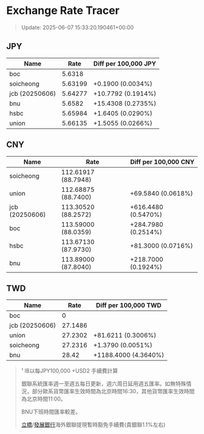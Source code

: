 # Exchange Rate Tracer

> Update: 2025-06-07 15:33:20.190461+00:00

## JPY

| Name           |    Rate | Diff per 100,000 JPY   |
|----------------|---------|------------------------|
| boc            | 5.6318  |                        |
| soicheong      | 5.63199 | +0.1900 (0.0034%)      |
| jcb (20250606) | 5.64277 | +10.7792 (0.1914%)     |
| bnu            | 5.6582  | +15.4308 (0.2735%)     |
| hsbc           | 5.65984 | +1.6405 (0.0290%)      |
| union          | 5.66135 | +1.5055 (0.0266%)      |

## CNY

| Name           | Rate                | Diff per 100,000 CNY   |
|----------------|---------------------|------------------------|
| soicheong      | 112.61917	(88.7948) |                        |
| union          | 112.68875	(88.7400) | +69.5840 (0.0618%)     |
| jcb (20250606) | 113.30520	(88.2572) | +616.4480 (0.5470%)    |
| boc            | 113.59000	(88.0359) | +284.7980 (0.2514%)    |
| hsbc           | 113.67130	(87.9730) | +81.3000 (0.0716%)     |
| bnu            | 113.89000	(87.8040) | +218.7000 (0.1924%)    |

## TWD

| Name           |    Rate | Diff per 100,000 TWD   |
|----------------|---------|------------------------|
| boc            |  0      |                        |
| jcb (20250606) | 27.1486 |                        |
| union          | 27.2302 | +81.6211 (0.3006%)     |
| soicheong      | 27.2316 | +1.3790 (0.0051%)      |
| bnu            | 28.42   | +1188.4000 (4.3640%)   |


> ¹ IB以每JPY100,000 +USD2 手續費計算
>
> 銀聯系統匯率週一至週五每日更新，週六周日延用週五匯率。如無特殊情況，部分歐系貨幣匯率生效時間為北京時間16:30，其他貨幣匯率生效時間為北京時間11:00。
>
> BNU下班時間匯率較差。
>
> [立橋](https://www.wlbank.com.mo/uploads/ueditor/file/20181211/1544536513900230.pdf)/[發展銀行](https://www.mdb.com.mo/Service_Charges_20230728.pdf)海外銀聯提現暫時豁免手續費(貴銀聯1.1%左右)

